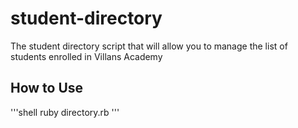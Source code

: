 # student-directory

The student directory script that will allow you to manage the list of students enrolled in Villans Academy

## How to Use ##

'''shell
ruby directory.rb
'''